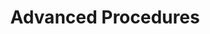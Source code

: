 ---
title: "Advanced Procedures"
linkTitle: "Advanced"
description: "Articles describing advanced procedures."
weight: 3
---